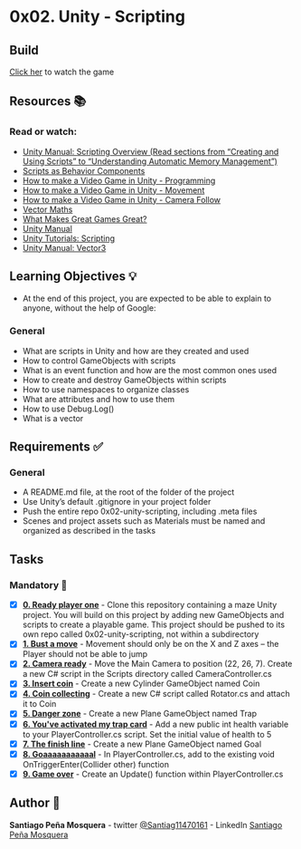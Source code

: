 # 0x02. Unity - Scripting
## Build
[Click her](https://santiagopemo.github.io/0x02-unity-scripting/) to watch the game
## Resources :books:
### Read or watch:

* [Unity Manual: Scripting Overview (Read sections from “Creating and Using Scripts” to “Understanding Automatic Memory Management”)]()
* [Scripts as Behavior Components]()
* [How to make a Video Game in Unity - Programming]()
* [How to make a Video Game in Unity - Movement]()
* [How to make a Video Game in Unity - Camera Follow]()
* [Vector Maths]()
* [What Makes Great Games Great?]()
* [Unity Manual]()
* [Unity Tutorials: Scripting]()
* [Unity Manual: Vector3]()
## Learning Objectives :bulb:
* At the end of this project, you are expected to be able to explain to anyone, without the help of Google:

### General
* What are scripts in Unity and how are they created and used
* How to control GameObjects with scripts
* What is an event function and how are the most common ones used
* How to create and destroy GameObjects within scripts
* How to use namespaces to organize classes
* What are attributes and how to use them
* How to use Debug.Log()
* What is a vector
## Requirements :white_check_mark:
### General
* A README.md file, at the root of the folder of the project
* Use Unity’s default .gitignore in your project folder
* Push the entire repo 0x02-unity-scripting, including .meta files
* Scenes and project assets such as Materials must be named and organized as described in the tasks
## Tasks
### Mandatory :page_with_curl:
- [x] **[0. Ready player one](./Assets/maze.unity)** - Clone this repository containing a maze Unity project. You will build on this project by adding new GameObjects and scripts to create a playable game. This project should be pushed to its own repo called 0x02-unity-scripting, not within a subdirectory
- [x] **[1. Bust a move](./Assets/maze.unity)** - Movement should only be on the X and Z axes – the Player should not be able to jump
- [x] **[2. Camera ready](./Assets/maze.unity)** - Move the Main Camera to position (22, 26, 7). Create a new C# script in the Scripts directory called CameraController.cs
- [x] **[3. Insert coin](./Assets/maze.unity)** - Create a new Cylinder GameObject named Coin
- [x] **[4. Coin collecting](./Assets/maze.unity)** - Create a new C# script called Rotator.cs and attach it to Coin
- [x] **[5. Danger zone](./Assets/maze.unity)** - Create a new Plane GameObject named Trap
- [x] **[6. You've activated my trap card](./Assets/maze.unity)** - Add a new public int health variable to your PlayerController.cs script. Set the initial value of health to 5
- [x] **[7. The finish line](./Assets/maze.unity)** - Create a new Plane GameObject named Goal
- [x] **[8. Goaaaaaaaaaaal](./Assets/maze.unity)** - In PlayerController.cs, add to the existing void OnTriggerEnter(Collider other) function
- [x] **[9. Game over](./Assets/maze.unity)** - Create an Update() function within PlayerController.cs
## Author :pencil:
**Santiago Peña Mosquera** - twitter [@Santiag11470161](https://twitter.com/Santiag11470161) - LinkedIn [Santiago Peña Mosquera](https://www.linkedin.com/in/santiago-pe%C3%B1a-mosquera-abaa20196/)
